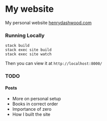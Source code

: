 # My website

My personal website [henrydashwood.com](henrydashwood.com)

### Running Locally

```shell
stack build
stack exec site build
stack exec site watch
```

Then you can view it at `http://localhost:8000/`

### TODO

#### Posts

- More on personal setup
- Books in correct order
- Importance of zero
- How I built the site
